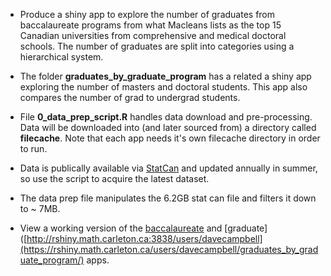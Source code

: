 - Produce a shiny app to explore the number of graduates from baccalaureate programs from what Macleans lists as the top 15 Canadian universities from comprehensive and medical doctoral schools.  The number of graduates are split into categories using a hierarchical system.

- The folder **graduates_by_graduate_program** has a related a shiny app exploring the number of masters and doctoral students.  This app also compares the number of grad to undergrad students.


- File **0_data_prep_script.R** handles data download and pre-processing.  Data will be downloaded into (and later sourced from) a directory called **filecache**.  Note that each app needs it's own filecache directory in order to run.  

- Data is publically available via [StatCan](https://www.statcan.gc.ca/en/statistical-programs/instrument/5017_Q1_V8) and updated annually in summer, so use the script to acquire the latest dataset.

- The data prep file manipulates the 6.2GB stat can file and filters it down to ~ 7MB.   

- View a working version of the [baccalaureate]([http://rshiny.math.carleton.ca:3838/users/davecampbell/graduates_by_program/](https://rshiny.math.carleton.ca/users/davecampbell/graduates_by_program/)) and [graduate]([http://rshiny.math.carleton.ca:3838/users/davecampbell](https://rshiny.math.carleton.ca/users/davecampbell/graduates_by_graduate_program/) apps.
